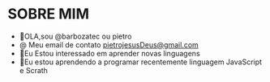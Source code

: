 #  SOBRE MIM



- 👋OLA,sou @barbozatec ou pietro
- @ Meu email de contato pietrojesusDeus@gmail.com
- 👀Eu Estou interessado em aprender novas linguagens
- 🌱Eu estou aprendendo a programar recentemente linguagem JavaScript e Scrath
